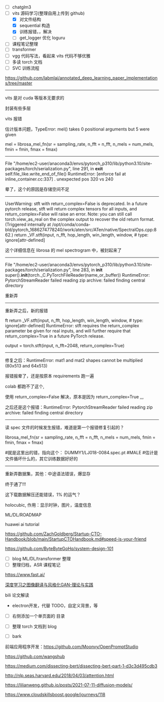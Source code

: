 
- [ ] chatglm3
- [ ] vits 源码学习(整理自用上传到 github)
  - [x] 对文件结构
  - [x] sequential 构造
  - [x] 训练报错，，解决
  - [ ] get_logger 优化 loguru
- [ ] 课程笔记整理
- [ ] transformer
- [ ] vgg 代码写法，看起来  vits 代码不够优雅
- [ ] 多读 torch 文档
- [ ] SVC 训练流程

https://github.com/labmlai/annotated_deep_learning_paper_implementations/tree/master



----------

vits 是对 cuda 等版本无要求的

封装有些多层


vits 报错

估计版本问题，TypeError: mel() takes 0 positional arguments but 5 were given

mel = librosa_mel_fn(sr = sampling_rate, n_fft = n_fft, n_mels = num_mels, fmin = fmin, fmax = fmax)

---------

File "/home/ec2-user/anaconda3/envs/pytorch_p310/lib/python3.10/site-packages/torch/serialization.py", line 291, in __exit__
self.file_like.write_end_of_file()
RuntimeError: [enforce fail at inline_container.cc:337] . unexpected pos 320 vs 240

晕了，这个的原因是存储空间不足

--------

UserWarning: stft with return_complex=False is deprecated. In a future pytorch release, stft will return complex tensors for all inputs, and return_complex=False will raise an error.
Note: you can still call torch.view_as_real on the complex output to recover the old return format. (Triggered internally at /opt/conda/conda-bld/pytorch_1686274778240/work/aten/src/ATen/native/SpectralOps.cpp:862.)
  return _VF.stft(input, n_fft, hop_length, win_length, window,  # type: ignore[attr-defined]

这个详细信息在 librosa 的 mel spectrogram 中，被封起来了

--------

  File "/home/ec2-user/anaconda3/envs/pytorch_p310/lib/python3.10/site-packages/torch/serialization.py", line 283, in __init__
    super().__init__(torch._C.PyTorchFileReader(name_or_buffer))
RuntimeError: PytorchStreamReader failed reading zip archive: failed finding central directory

重新弄

---------

重新弄之后，新的报错


ft
    return _VF.stft(input, n_fft, hop_length, win_length, window,  # type: ignore[attr-defined]
RuntimeError: stft requires the return_complex parameter be given for real inputs, and will further require that return_complex=True in a future PyTorch release.



output = torch.stft(input, n_fft=2048, return_complex=True)

----------

修复之后：RuntimeError: mat1 and mat2 shapes cannot be multiplied (80x513 and 64x513)

报错报晕了，还是按原本 requirements 跑一遍

colab 都跑不了这个,

使用 return_complex=False 解决，原本是因为 return_complex=True ,,,

之后还是这个报错：RuntimeError: PytorchStreamReader failed reading zip archive: failed finding central directory

------------

读 spec 文件的时候发生报错，难道是第一个报错修复引起的？

librosa_mel_fn(sr = sampling_rate, n_fft = n_fft, n_mels = num_mels, fmin = fmin, fmax = fmax)

#就是这里出的错，指向这个： DUMMY1/LJ018-0084.spec.pt
#MALE 
#估计是文件循坏什么的，其它训练数据好好的

-----------

重新弄数据集，其他：中途语法错误，爆显存

终于通了!!!

这下载数据解压还能错误，1% 的运气？











holocubic, 作用：显示时钟，图片，温度信息

ML/DL/ROADMAP

huawei ai tutorial

https://github.com/ZachGoldberg/Startup-CTO-Handbook/blob/main/StartupCTOHandbook.md#speed-is-your-friend

https://github.com/ByteByteGoHq/system-design-101

- [ ] blog ML/DL/transformer 整理
- [ ] 整理归档，ASR 课程笔记

https://www.fast.ai/


[深度学习之图像翻译与风格化GAN-理论与实践](https://www.bilibili.com/video/BV1Wr4y1b77B)

bili 论文解读

- electron开发，代替 TODO，自定义背景，等


- [ ] 右侧添加一个单页面的 目录
- [ ] 整理 torch 文档到 blog
- [ ] bark


前端应用程序开发：https://github.com/Moonvy/OpenPromptStudio

https://github.com/wangshub


https://medium.com/dissecting-bert/dissecting-bert-part-1-d3c3d495cdb3

http://nlp.seas.harvard.edu/2018/04/03/attention.html


https://lilianweng.github.io/posts/2021-07-11-diffusion-models/

https://www.cloudskillsboost.google/journeys/118
